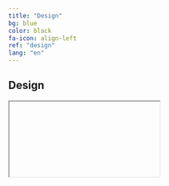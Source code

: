 ```yaml
---
title: "Design"
bg: blue
color: black
fa-icon: align-left
ref: "design"
lang: "en"
---
```



## Design

<div class="icontain">
  <iframe src="//https://www.youtube.com/embed/kFrGVwb06q8" allowfullscreen></iframe>
</div>

